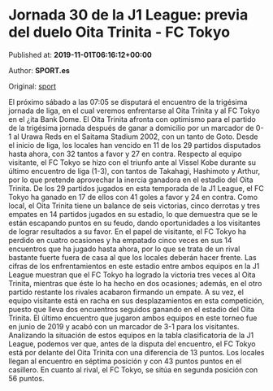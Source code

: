
# Jornada 30 de la J1 League: previa del duelo Oita Trinita - FC Tokyo

Published at: **2019-11-01T06:16:12+00:00**

Author: **SPORT.es**

Original: [sport](https://www.sport.es/es/noticias/liga-japonesa/jornada-30-de-la-j1-league-previa-del-duelo-oita-trinita---fc-tokyo-7709955)

El próximo sábado a las 07:05 se disputará el encuentro de la trigésima jornada de liga, en el cual veremos enfrentarse al Oita Trinita y al FC Tokyo en el ¿ita Bank Dome.
El Oita Trinita afronta con optimismo para el partido de la trigésima jornada después de ganar a domicilio por un marcador de 0-1 al Urawa Reds en el Saitama Stadium 2002, con un tanto de Goto. Desde el inicio de liga, los locales han vencido en 11 de los 29 partidos disputados hasta ahora, con 32 tantos a favor y 27 en contra.
Respecto al equipo visitante, el FC Tokyo se hizo con el triunfo ante al Vissel Kobe durante su último encuentro de liga (1-3), con tantos de Takahagi, Hashimoto y Arthur, por lo que pretende aprovechar la inercia ganadora en el estadio del Oita Trinita. De los 29 partidos jugados en esta temporada de la J1 League, el FC Tokyo ha ganado en 17 de ellos con 41 goles a favor y 24 en contra.
Como local, el Oita Trinita tiene un balance de seis victorias, cinco derrotas y tres empates en 14 partidos jugados en su estadio, lo que demuestra que se le están escapando puntos en su feudo, dando oportunidades a los visitantes de lograr resultados a su favor. En el papel de visitante, el FC Tokyo ha perdido en cuatro ocasiones y ha empatado cinco veces en sus 14 encuentros que ha jugado hasta ahora, por lo que se trata de un rival bastante fuerte fuera de casa al que los locales deberán hacer frente.
Las cifras de los enfrentamientos en este estadio entre ambos equipos en la J1 League muestran que el FC Tokyo ha logrado la victoria tres veces al Oita Trinita, mientras que éste lo ha hecho en dos ocasiones; además, en el otro partido restante los rivales acabaron firmando un empate. A su vez, el equipo visitante está en racha en sus desplazamientos en esta competición, puesto que lleva dos encuentros seguidos ganando en el estadio del Oita Trinita. El último encuentro que jugaron ambos equipos en este torneo fue en junio de 2019 y acabó con un marcador de 3-1 para los visitantes.
Analizando la situación de estos equipos en la tabla clasificatoria de la J1 League, podemos ver que, antes de la disputa del encuentro, el FC Tokyo está por delante del Oita Trinita con una diferencia de 13 puntos. Los locales llegan al encuentro en séptima posición y con 43 puntos puntos en el casillero. En cuanto al rival, el FC Tokyo, se sitúa en segunda posición con 56 puntos.
